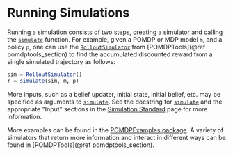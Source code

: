 # Running Simulations

Running a simulation consists of two steps, creating a simulator and calling the [`simulate`](@ref) function. For example, given a POMDP or MDP model `m`, and a policy `p`, one can use the [`RolloutSimulator`](@ref) from [POMDPTools](@ref pomdptools_section) to find the accumulated discounted reward from a single simulated trajectory as follows:

```julia
sim = RolloutSimulator()
r = simulate(sim, m, p)
```

More inputs, such as a belief updater, initial state, initial belief, etc. may be specified as arguments to [`simulate`](@ref). See the docstring for [`simulate`](@ref) and the appropriate "Input" sections in the [Simulation Standard](@ref) page for more information.

More examples can be found in the [POMDPExamples package](https://github.com/JuliaPOMDP/POMDPExamples.jl). A variety of simulators that return more information and interact in different ways can be found in [POMDPTools](@ref pomdptools_section).
